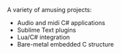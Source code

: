 
A variety of amusing projects:
- Audio and midi C# applications
- Sublime Text plugins
- Lua/C# integration
- Bare-metal embedded C structure
